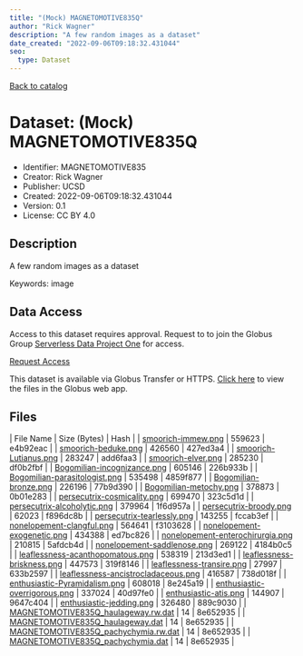 ```yaml
---
title: "(Mock) MAGNETOMOTIVE835Q"
author: "Rick Wagner"
description: "A few random images as a dataset"
date_created: "2022-09-06T09:18:32.431044"
seo:
  type: Dataset
---
```


[Back to catalog](../#datasets)

# Dataset: (Mock) MAGNETOMOTIVE835Q

- Identifier: MAGNETOMOTIVE835
- Creator: Rick Wagner
- Publisher: UCSD
- Created: 2022-09-06T09:18:32.431044
- Version: 0.1
- License: CC BY 4.0


## Description
A few random images as a dataset

Keywords: image


## Data Access
Access to this dataset requires approval. Request to to join the Globus Group [Serverless Data Project One](https://app.globus.org/groups/cf9d1f5b-3496-11ed-b941-972795fc9504) for access.

[Request Access](https://app.globus.org/groups/cf9d1f5b-3496-11ed-b941-972795fc9504/join)

This dataset is available via Globus Transfer or HTTPS.
[Click here](https://app.globus.org/file-manager?origin_id=527fe9c0-5782-4a2a-a097-ea2f06fe68ab&origin_path=/restricted/MAGNETOMOTIVE835/) to view the files in the Globus web app.


## Files

| File Name | Size (Bytes) | Hash |
| [smoorich-immew.png](https://g-079c7d.ca528.03c0.data.globus.org/restricted/MAGNETOMOTIVE835/smoorich-immew.png) | 559623 | e4b92eac |
| [smoorich-beduke.png](https://g-079c7d.ca528.03c0.data.globus.org/restricted/MAGNETOMOTIVE835/smoorich-beduke.png) | 426560 | 427ed3a4 |
| [smoorich-Lutianus.png](https://g-079c7d.ca528.03c0.data.globus.org/restricted/MAGNETOMOTIVE835/smoorich-Lutianus.png) | 283247 | add6faa3 |
| [smoorich-elver.png](https://g-079c7d.ca528.03c0.data.globus.org/restricted/MAGNETOMOTIVE835/smoorich-elver.png) | 285230 | df0b2fbf |
| [Bogomilian-incognizance.png](https://g-079c7d.ca528.03c0.data.globus.org/restricted/MAGNETOMOTIVE835/Bogomilian-incognizance.png) | 605146 | 226b933b |
| [Bogomilian-parasitologist.png](https://g-079c7d.ca528.03c0.data.globus.org/restricted/MAGNETOMOTIVE835/Bogomilian-parasitologist.png) | 535498 | 4859f877 |
| [Bogomilian-bronze.png](https://g-079c7d.ca528.03c0.data.globus.org/restricted/MAGNETOMOTIVE835/Bogomilian-bronze.png) | 226196 | 77b9d390 |
| [Bogomilian-metochy.png](https://g-079c7d.ca528.03c0.data.globus.org/restricted/MAGNETOMOTIVE835/Bogomilian-metochy.png) | 378873 | 0b01e283 |
| [persecutrix-cosmicality.png](https://g-079c7d.ca528.03c0.data.globus.org/restricted/MAGNETOMOTIVE835/persecutrix-cosmicality.png) | 699470 | 323c5d1d |
| [persecutrix-alcoholytic.png](https://g-079c7d.ca528.03c0.data.globus.org/restricted/MAGNETOMOTIVE835/persecutrix-alcoholytic.png) | 379964 | 1f6d957a |
| [persecutrix-broody.png](https://g-079c7d.ca528.03c0.data.globus.org/restricted/MAGNETOMOTIVE835/persecutrix-broody.png) | 62023 | f896dc8b |
| [persecutrix-tearlessly.png](https://g-079c7d.ca528.03c0.data.globus.org/restricted/MAGNETOMOTIVE835/persecutrix-tearlessly.png) | 143255 | fccab3ef |
| [nonelopement-clangful.png](https://g-079c7d.ca528.03c0.data.globus.org/restricted/MAGNETOMOTIVE835/nonelopement-clangful.png) | 564641 | f3103628 |
| [nonelopement-exogenetic.png](https://g-079c7d.ca528.03c0.data.globus.org/restricted/MAGNETOMOTIVE835/nonelopement-exogenetic.png) | 434388 | ed7bc826 |
| [nonelopement-enterochirurgia.png](https://g-079c7d.ca528.03c0.data.globus.org/restricted/MAGNETOMOTIVE835/nonelopement-enterochirurgia.png) | 210815 | 5afdcb4d |
| [nonelopement-saddlenose.png](https://g-079c7d.ca528.03c0.data.globus.org/restricted/MAGNETOMOTIVE835/nonelopement-saddlenose.png) | 269122 | 4184b0c5 |
| [leaflessness-acanthopomatous.png](https://g-079c7d.ca528.03c0.data.globus.org/restricted/MAGNETOMOTIVE835/leaflessness-acanthopomatous.png) | 538319 | 213d3ed1 |
| [leaflessness-briskness.png](https://g-079c7d.ca528.03c0.data.globus.org/restricted/MAGNETOMOTIVE835/leaflessness-briskness.png) | 447573 | 319f8146 |
| [leaflessness-transire.png](https://g-079c7d.ca528.03c0.data.globus.org/restricted/MAGNETOMOTIVE835/leaflessness-transire.png) | 27997 | 633b2597 |
| [leaflessness-ancistrocladaceous.png](https://g-079c7d.ca528.03c0.data.globus.org/restricted/MAGNETOMOTIVE835/leaflessness-ancistrocladaceous.png) | 416587 | 738d018f |
| [enthusiastic-Pyramidalism.png](https://g-079c7d.ca528.03c0.data.globus.org/restricted/MAGNETOMOTIVE835/enthusiastic-Pyramidalism.png) | 608018 | 8e245a19 |
| [enthusiastic-overrigorous.png](https://g-079c7d.ca528.03c0.data.globus.org/restricted/MAGNETOMOTIVE835/enthusiastic-overrigorous.png) | 337024 | 40d97fe0 |
| [enthusiastic-atis.png](https://g-079c7d.ca528.03c0.data.globus.org/restricted/MAGNETOMOTIVE835/enthusiastic-atis.png) | 144907 | 9647c404 |
| [enthusiastic-jedding.png](https://g-079c7d.ca528.03c0.data.globus.org/restricted/MAGNETOMOTIVE835/enthusiastic-jedding.png) | 326480 | 889c9030 |
| [MAGNETOMOTIVE835Q_haulageway.rw.dat](https://g-079c7d.ca528.03c0.data.globus.org/restricted/MAGNETOMOTIVE835/MAGNETOMOTIVE835Q_haulageway.rw.dat) | 14 | 8e652935 |
| [MAGNETOMOTIVE835Q_haulageway.dat](https://g-079c7d.ca528.03c0.data.globus.org/restricted/MAGNETOMOTIVE835/MAGNETOMOTIVE835Q_haulageway.dat) | 14 | 8e652935 |
| [MAGNETOMOTIVE835Q_pachychymia.rw.dat](https://g-079c7d.ca528.03c0.data.globus.org/restricted/MAGNETOMOTIVE835/MAGNETOMOTIVE835Q_pachychymia.rw.dat) | 14 | 8e652935 |
| [MAGNETOMOTIVE835Q_pachychymia.dat](https://g-079c7d.ca528.03c0.data.globus.org/restricted/MAGNETOMOTIVE835/MAGNETOMOTIVE835Q_pachychymia.dat) | 14 | 8e652935 |

